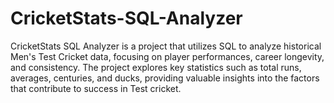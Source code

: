 # CricketStats-SQL-Analyzer
CricketStats SQL Analyzer is a project that utilizes SQL to analyze historical Men's Test Cricket data, focusing on player performances, career longevity, and consistency. The project explores key statistics such as total runs, averages, centuries, and ducks, providing valuable insights into the factors that contribute to success in Test cricket.
